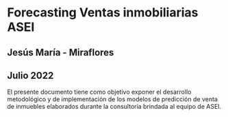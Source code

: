 
# Forecasting Ventas inmobiliarias ASEI
## Jesús María - Miraflores
## Julio 2022


El presente documento tiene como objetivo exponer el desarrollo metodológico y de implementación de los modelos de predicción de venta de inmuebles elaborados durante la consultoría brindada al equipo de ASEI.

